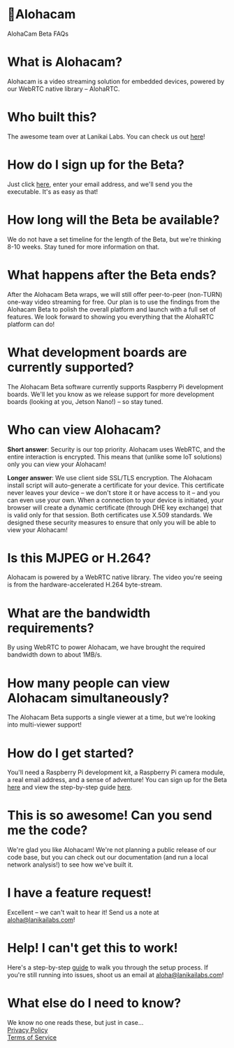 # 🌈Alohacam
AlohaCam Beta FAQs

# What is Alohacam?
Alohacam is a video streaming solution for embedded devices, powered by our WebRTC native library – AlohaRTC. 

# Who built this?
The awesome team over at Lanikai Labs. You can check us out [here](https://lanikailabs.com)!

# How do I sign up for the Beta?
Just click [here](https://lanikailabs.com/alohacam), enter your email address, and we'll send you the executable. It's as easy as that! 

# How long will the Beta be available?
We do not have a set timeline for the length of the Beta, but we're thinking 8-10 weeks. Stay tuned for more information on that. 

# What happens after the Beta ends?
After the Alohacam Beta wraps, we will still offer peer-to-peer (non-TURN) one-way video streaming for free. Our plan is to use the findings from the Alohacam Beta to polish the overall platform and launch with a full set of features. We look forward to showing you everything that the AlohaRTC platform can do! 

# What development boards are currently supported?
The Alohacam Beta software currently supports Raspberry Pi development boards. We'll let you know as we release support for more development boards (looking at you, Jetson Nano!) – so stay tuned. 

# Who can view Alohacam? 
**Short answer**: Security is our top priority. Alohacam uses WebRTC, and the entire interaction is encrypted. This means that (unlike some IoT solutions) only you can view your Alohacam!

**Longer answer**: We use client side SSL/TLS encryption. The Alohacam install script will auto-generate a certificate for your device. This certificate never leaves your device – we don't store it or have access to it – and you can even use your own. When a connection to your device is initiated, your browser will create a dynamic certificate (through DHE key exchange) that is valid only for that session. Both certificates use X.509 standards. We designed these security measures to ensure that only you will be able to view your Alohacam!

# Is this MJPEG or H.264?
Alohacam is powered by a WebRTC native library. The video you're seeing is from the hardware-accelerated H.264 byte-stream.

# What are the bandwidth requirements?
By using WebRTC to power Alohacam, we have brought the required bandwidth down to about 1MB/s. 

# How many people can view Alohacam simultaneously?
The Alohacam Beta supports a single viewer at a time, but we're looking into multi-viewer support!  

# How do I get started?
You'll need a Raspberry Pi development kit, a Raspberry Pi camera module, a real email address, and a sense of adventure! You can sign up for the Beta [here](https://lanikailabs.com/alohacam) and view the step-by-step guide [here](/GUIDE.md).

# This is so awesome! Can you send me the code?
We're glad you like Alohacam! We're not planning a public release of our code base, but you can check out our documentation (and run a local network analysis!) to see how we've built it. 

# I have a feature request!
Excellent – we can't wait to hear it! Send us a note at aloha@lanikailabs.com! 

# Help! I can't get this to work!
Here's a step-by-step [guide](/GUIDE.md) to walk you through the setup process. If you're still running into issues, shoot us an email at aloha@lanikailabs.com! 

# What else do I need to know? 
We know no one reads these, but just in case... 
<br> [Privacy Policy](https://lanikailabs.com/privacy?src=github)
<br> [Terms of Service](https://lanikailabs.com/terms-of-service?src=github)
